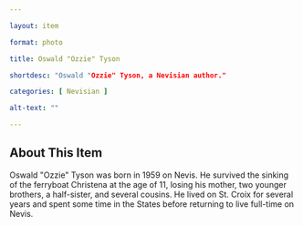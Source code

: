 ```yaml
--- 

layout: item

format: photo 

title: Oswald "Ozzie" Tyson

shortdesc: "Oswald "Ozzie" Tyson, a Nevisian author."

categories: [ Nevisian ] 

alt-text: ""

--- 
```


## About This Item 

Oswald "Ozzie" Tyson was born in 1959 on Nevis. He survived the sinking of the ferryboat Christena at the age of 11, losing his mother, two younger brothers, a half-sister, and several cousins. He lived on St. Croix for several years and spent some time in the States before returning to live full-time on Nevis.
